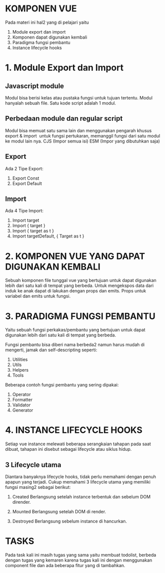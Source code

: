# KOMPONEN VUE # 

Pada materi ini hal2 yang di pelajari yaitu 
1. Module export dan import
2. Komponen dapat digunakan kembali 
3. Paradigma fungsi pembantu 
4. Instance lifecycle hooks 

# 1. Module Export dan Import
## Javascript module
Modul bisa berisi kelas atau pustaka fungsi untuk tujuan tertentu. Modul hanyalah sebuah file. Satu kode script adalah 1 modul. 

## Perbedaan module dan regular script
Modul bisa memuat satu sama lain dan menggunakan pengarah khusus export & import  untuk fungsi pertukaran, memanggil fungsi dari satu modul ke modul lain nya.
CJS (Impor semua isi)
ESM (Impor yang dibutuhkan saja) 

## Export
Ada 2 Tipe Export:
1. Export Const
2. Export Default 

## Import
Ada 4 Tipe Import:
1. Import target
2. Import { target }
3. Import { target as t }
4. Import targetDefault, { Target as t }


# 2. KOMPONEN VUE YANG DAPAT DIGUNAKAN KEMBALI
Sebuah komponen file tunggal vue yang bertujuan untuk dapat digunakan lebih dari satu kali di tempat yang berbeda.
Untuk mengekspos data dari induk ke anak dapat di lakukan dengan props dan emits. Props untuk variabel dan emits untuk fungsi. 

# 3. PARADIGMA FUNGSI PEMBANTU 
Yaitu sebuah fungsi perkakas/pembantu yang bertujuan untuk dapat digunakan lebih dari satu kali di tempat yang berbeda. 

Fungsi pembantu bisa diberi nama berbeda2 namun harus mudah di mengerti, jamak dan self-descripting seperti:
1. Utilities
2. Utils
3. Helpers
4. Tools 

Beberapa contoh fungsi pembantu yang sering dipakai:
1. Operator
2. Formatter
3. Validator
4. Generator 

# 4. INSTANCE LIFECYCLE HOOKS
Setiap vue instance melewati beberapa serangkaian tahapan pada saat dibuat, tahapan ini disebut sebagai lifecycle atau siklus hidup. 

## 3 Lifecycle utama 
Diantara banyaknya lifecycle hooks, tidak perlu memahami dengan penuh apapun yang terjadi. Cukup memahami 3 lifecycle utama yang memiliki fungsi masing2 sebagai berikut: 

1. Created
Berlangsung setelah instance terbentuk dan sebelum DOM dirender. 

2. Mounted
Berlangsung setelah DOM di render. 

3. Destroyed
Berlangsung sebelum instance di hancurkan.


# TASKS
Pada task kali ini masih tugas yang sama yaitu membuat todolist, berbeda dengan tugas yang kemaren karena tugas kali ini dengan menggunakan component file dan ada beberapa fitur yang di tambahkan. 
